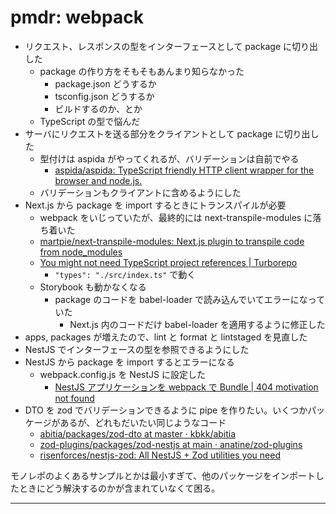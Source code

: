 # pmdr: webpack

- リクエスト、レスポンスの型をインターフェースとして package に切り出した
  - package の作り方をそもそもあんまり知らなかった
    - package.json どうするか
    - tsconfig.json どうするか
    - ビルドするのか、とか
  - TypeScript の型で悩んだ
- サーバにリクエストを送る部分をクライアントとして package に切り出した
  - 型付けは aspida がやってくれるが、バリデーションは自前でやる
    - [aspida/aspida: TypeScript friendly HTTP client wrapper for the browser and node\.js\.](https://github.com/aspida/aspida)
  - バリデーションもクライアントに含めるようにした
- Next.js から package を import するときにトランスパイルが必要
  - webpack をいじっていたが、最終的には next-transpile-modules に落ち着いた
  - [martpie/next\-transpile\-modules: Next\.js plugin to transpile code from node_modules](https://github.com/martpie/next-transpile-modules)
  - [You might not need TypeScript project references \| Turborepo](https://turborepo.org/blog/you-might-not-need-typescript-project-references)
    - `"types": "./src/index.ts"` で動く
  - Storybook も動かなくなる
    - package のコードを babel-loader で読み込んでいてエラーになっていた
      - Next.js 内のコードだけ babel-loader を適用するように修正した
- apps, packages が増えたので、lint と format と lintstaged を見直した
- NestJS でインターフェースの型を参照できるようにした
- NestJS から package を import するとエラーになる
  - webpack.config.js を NestJS に設定した
    - [NestJS アプリケーションを webpack で Bundle \| 404 motivation not found](https://tech-blog.s-yoshiki.com/entry/260)
- DTO を zod でバリデーションできるように pipe を作りたい。いくつかパッケージがあるが、どれもだいたい同じようなコード
  - [abitia/packages/zod\-dto at master · kbkk/abitia](https://github.com/kbkk/abitia/tree/master/packages/zod-dto)
  - [zod\-plugins/packages/zod\-nestjs at main · anatine/zod\-plugins](https://github.com/anatine/zod-plugins/tree/main/packages/zod-nestjs)
  - [risenforces/nestjs\-zod: All NestJS \+ Zod utilities you need](https://github.com/risenforces/nestjs-zod)

モノレポのよくあるサンプルとかは最小すぎて、他のパッケージをインポートしたときにどう解決するのかが含まれていなくて困る。

---

